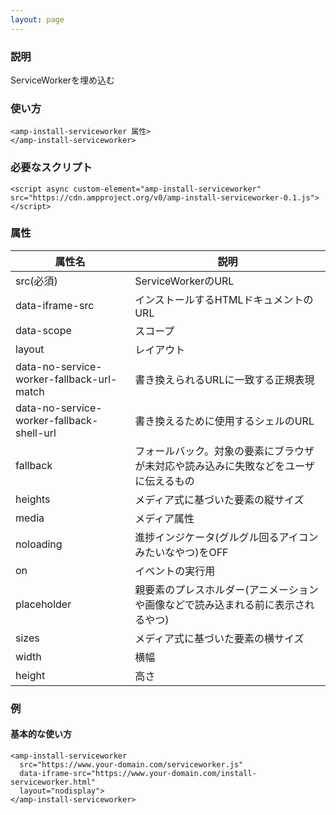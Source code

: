 ```yaml
---
layout: page
---
```


### 説明

ServiceWorkerを埋め込む

### 使い方

    <amp-install-serviceworker 属性>
    </amp-install-serviceworker>

### 必要なスクリプト

    <script async custom-element="amp-install-serviceworker" src="https://cdn.ampproject.org/v0/amp-install-serviceworker-0.1.js"></script>

### 属性

| 属性名                                    | 説明                                                   |
|-------------------------------------------|--------------------------------------------------------|
| src(必須)                                 | ServiceWorkerのURL                                      |
| data-iframe-src                           | インストールするHTMLドキュメントのURL                                 |
| data-scope                                | スコープ                                                   |
| layout                                    | レイアウト                                                  |
| data-no-service-worker-fallback-url-match | 書き換えられるURLに一致する正規表現                            |
| data-no-service-worker-fallback-shell-url | 書き換えるために使用するシェルのURL                                |
| fallback                                  | フォールバック。対象の要素にブラウザが未対応や読み込みに失敗などをユーザに伝えるもの |
| heights                                   | メディア式に基づいた要素の縦サイズ                                 |
| media                                     | メディア属性                                               |
| noloading                                 | 進捗インジケータ(グルグル回るアイコンみたいなやつ)をOFF                      |
| on                                        | イベントの実行用                                            |
| placeholder                               | 親要素のプレスホルダー(アニメーションや画像などで読み込まれる前に表示されるやつ)    |
| sizes                                     | メディア式に基づいた要素の横サイズ                                 |
| width                                     | 横幅                                                   |
| height                                    | 高さ                                                    |

### 例

#### 基本的な使い方

    <amp-install-serviceworker
      src="https://www.your-domain.com/serviceworker.js"
      data-iframe-src="https://www.your-domain.com/install-serviceworker.html"
      layout="nodisplay">
    </amp-install-serviceworker>
